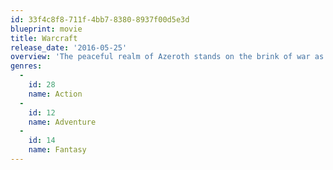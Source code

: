 ```yaml
---
id: 33f4c8f8-711f-4bb7-8380-8937f00d5e3d
blueprint: movie
title: Warcraft
release_date: '2016-05-25'
overview: 'The peaceful realm of Azeroth stands on the brink of war as its civilization faces a fearsome race of invaders: orc warriors fleeing their dying home to colonize another. As a portal opens to connect the two worlds, one army faces destruction and the other faces extinction. From opposing sides, two heroes are set on a collision course that will decide the fate of their family, their people, and their home.'
genres:
  -
    id: 28
    name: Action
  -
    id: 12
    name: Adventure
  -
    id: 14
    name: Fantasy
---
```

